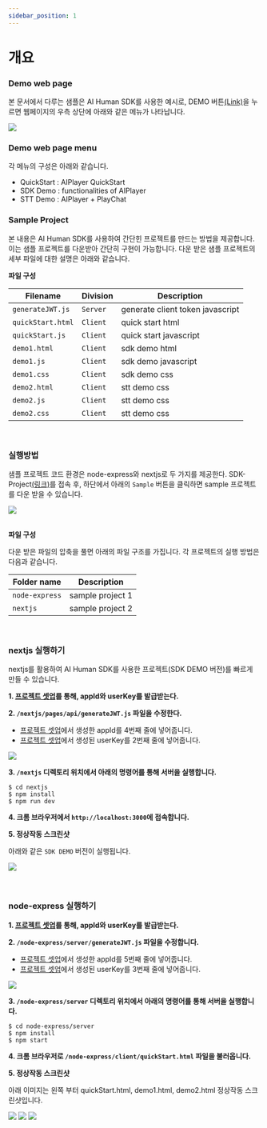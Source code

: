 ```yaml
---
sidebar_position: 1
---
```


# 개요

### Demo web page

본 문서에서 다루는 샘플은 AI Human SDK를 사용한 예시로, DEMO 버튼[(Link)](https://aihuman.aistudios.com/webdemo/demo1.html)을 누르면 웹페이지의 우측 상단에 아래와 같은 메뉴가 나타납니다.

<img src="/img/aihuman/web/demo_btn.png" />

### Demo web page menu

각 메뉴의 구성은 아래와 같습니다.

- QuickStart : AIPlayer QuickStart
- SDK Demo : functionalities of AIPlayer
- STT Demo : AIPlayer + PlayChat

### Sample Project

본 내용은 AI Human SDK를 사용하여 간단힌 프로젝트를 만드는 방법을 제공합니다. 이는 샘플 프로젝트를 다운받아 간단히 구현이 가능합니다. 다운 받은 샘플 프로젝트의 세부 파일에 대한 설명은 아래와 같습니다.

**파일 구성**

| Filename          | Division | Description                      |
| ----------------- | -------- | -------------------------------- |
| `generateJWT.js`  | `Server` | generate client token javascript |
| `quickStart.html` | `Client` | quick start html                 |
| `quickStart.js`   | `Client` | quick start javascript           |
| `demo1.html`      | `Client` | sdk demo html                    |
| `demo1.js`        | `Client` | sdk demo javascript              |
| `demo1.css`       | `Client` | sdk demo css                     |
| `demo2.html`      | `Client` | stt demo css                     |
| `demo2.js`        | `Client` | stt demo css                     |
| `demo2.css`       | `Client` | stt demo css                     |

<br />

### 실행방법

샘플 프로젝트 코드 환경은 node-express와 nextjs로 두 가지를 제공한다. SDK-Project[(링크)](https://aihuman.aistudios.com/aihuman/sdk)를 접속 후, 하단에서 아래의 `Sample` 버튼을 클릭하면 sample 프로젝트를 다운 받을 수 있습니다.

<img src="/img/aihuman/web/sdk_sample1.png" />

<br />
<br />

**파일 구성**

다운 받은 파일의 압축을 풀면 아래의 파일 구조를 가집니다. 각 프로젝트의 실행 방법은 다음과 같습니다.

| Folder name    | Description      |
| -------------- | ---------------- |
| `node-express` | sample project 1 |
| `nextjs`       | sample project 2 |

<br />

### nextjs 실행하기

nextjs를 활용하여 AI Human SDK를 사용한 프로젝트(SDK DEMO 버전)를 빠르게 만들 수 있습니다.

**1. [프로젝트 셋업](../getting-started/projectsetup)를 통해, appId와 userKey를 발급받는다.**

**2. `/nextjs/pages/api/generateJWT.js` 파일을 수정한다.**

- [프로젝트 셋업](../getting-started/projectsetup)에서 생성한 appId를 4번째 줄에 넣어줍니다.
- [프로젝트 셋업](../getting-started/projectsetup)에서 생성된 userKey를 2번째 줄에 넣어줍니다.

<img src="/img/aihuman/web/sdk_sample3.png" />

**3. `/nextjs` 디렉토리 위치에서 아래의 명령어를 통해 서버을 실행합니다.**

```
$ cd nextjs
$ npm install
$ npm run dev
```

**4. 크롬 브라우저에서 `http://localhost:3000`에 접속합니다.**

**5. 정상작동 스크린샷**

아래와 같은 `SDK DEMO` 버전이 실행됩니다.

<img src="/img/aihuman/web/sdk_demo_01.png" />

<br />
<br />
<br />

### node-express 실행하기

**1. [프로젝트 셋업](../getting-started/projectsetup)를 통해, appId와 userKey를 발급받는다.**

**2. `/node-express/server/generateJWT.js` 파일을 수정합니다.**

- [프로젝트 셋업](../getting-started/projectsetup)에서 생성한 appId를 5번째 줄에 넣어줍니다.
- [프로젝트 셋업](../getting-started/projectsetup)에서 생성된 userKey를 3번째 줄에 넣어줍니다.

<img src="/img/aihuman/web/sdk_sample2.png" />

**3. `/node-express/server` 디렉토리 위치에서 아래의 명령어를 통해 서버을 실행합니다.**

```
$ cd node-express/server
$ npm install
$ npm start
```

**4. 크롬 브라우저로 `/node-express/client/quickStart.html` 파일을 불러옵니다.**

**5. 정상작동 스크린샷**

아래 이미지는 왼쪽 부터 quickStart.html, demo1.html, demo2.html 정상작동 스크린샷입니다.

<img src="/img/aihuman/web/quick_start.png" />
<img src="/img/aihuman/web/sdk_demo_01.png" />
<img src="/img/aihuman/web/stt_demo_01.png" />
